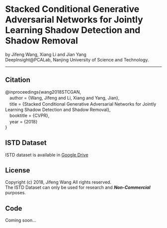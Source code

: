 
Stacked Conditional Generative Adversarial Networks for Jointly Learning Shadow Detection and Shadow Removal
========
by Jifeng Wang, Xiang Li and Jian Yang  
DeepInsight@PCALab, Nanjing University of Science and Technology.

****
## Citation
@inproceedings{wang2018STCGAN,  
　author = {Wang, Jifeng and Li, Xiang and Yang, Jian},  
　title = {Stacked Conditional Generative Adversarial Networks for Jointly Learning Shadow Detection and Shadow Removal},  
　booktitle = {CVPR},  
　year = {2018}  
}
## ISTD Dataset
ISTD dataset is available in [Google Drive](https://drive.google.com/file/d/1I0qw-65KBA6np8vIZzO6oeiOvcDBttAY/view)

## License
Copyright (c) 2018, Jifeng Wang All rights reserved.  
The ISTD Dataset can only be used for research and ___Non-Commercial___ purposes.


## Code
Coming soon...
